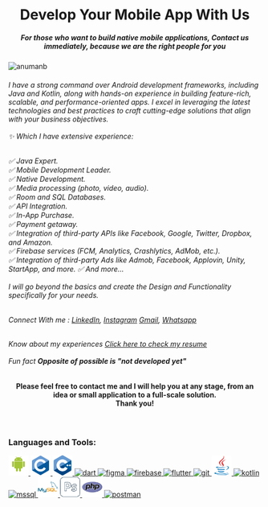 <h1 align="center">Develop Your Mobile App With Us</h1>
<h5 align="center">For those who want to build native mobile applications, 
Contact us immediately, because we are the right people for you</h5>

<p align="left"> <img src="https://komarev.com/ghpvc/?username=anumanb&label=Profile%20views&color=0e75b6&style=flat" alt="anumanb" /></p>
<h6 align="left">I have a strong command over Android development frameworks, including Java and Kotlin, along with hands-on experience in building feature-rich, scalable, and performance-oriented apps. I excel in leveraging the latest technologies and best practices to craft cutting-edge solutions that align with your business objectives. 
<br><br>
✨ Which I have extensive experience: <br><br>
	
✅ Java Expert.   <br>
✅ Mobile Development Leader.  <br>
✅ Native Development.  <br>
✅ Media processing (photo, video, audio).  <br>
✅ Room and SQL Databases.  <br>
✅ API Integration.  <br>
✅ In-App Purchase.  <br>
✅ Payment getaway.  <br>
✅ Integration of third-party APIs like Facebook, Google, Twitter, Dropbox, and Amazon.  <br>
✅ Firebase services (FCM, Analytics, Crashlytics, AdMob, etc.).  <br>
✅ Integration of third-party Ads like Admob, Facebook, Applovin, Unity, StartApp, and more. ✅ And more…
 <br><br>
I will go beyond the basics and create the Design and Functionality specifically for your needs.</h6>

<h6 align="left">Connect With me : 
	<a href="https://linkedin.com/in/officialbhatia">LinkedIn</a>,
	<a href="https://instagram.com/b.anuman">Instagram</a>
	<a href=mailto:bhatia.official@gmail.com>Gmail</a>, 
	<a href="https://wa.me/917357637977">Whatsapp</a>
	<br><br>
	
Know about my experiences [Click here to check my resume](https://drive.google.com/file/d/1VJzMB4vncCQ_hsez21IUoqxauo8Ct6zG/view?usp=sharing)
<br><br>
Fun fact **Opposite of possible is "not developed yet"**
</h6
<br>
<h4 align="center">Please feel free to contact me and I will help you at any stage, from an idea or small application to a full-scale solution. <br>Thank you! </h4>

<br>
<h3 align="left">Languages and Tools:</h3>
<p align="left"> <a href="https://developer.android.com" target="_blank" rel="noreferrer"> <img src="https://raw.githubusercontent.com/devicons/devicon/master/icons/android/android-original-wordmark.svg" alt="android" width="40" height="40"/> </a> <a href="https://www.cprogramming.com/" target="_blank" rel="noreferrer"> <img src="https://raw.githubusercontent.com/devicons/devicon/master/icons/c/c-original.svg" alt="c" width="40" height="40"/> </a> <a href="https://www.w3schools.com/cpp/" target="_blank" rel="noreferrer"> <img src="https://raw.githubusercontent.com/devicons/devicon/master/icons/cplusplus/cplusplus-original.svg" alt="cplusplus" width="40" height="40"/> </a> <a href="https://dart.dev" target="_blank" rel="noreferrer"> <img src="https://www.vectorlogo.zone/logos/dartlang/dartlang-icon.svg" alt="dart" width="40" height="40"/> </a> <a href="https://www.figma.com/" target="_blank" rel="noreferrer"> <img src="https://www.vectorlogo.zone/logos/figma/figma-icon.svg" alt="figma" width="40" height="40"/> </a> <a href="https://firebase.google.com/" target="_blank" rel="noreferrer"> <img src="https://www.vectorlogo.zone/logos/firebase/firebase-icon.svg" alt="firebase" width="40" height="40"/> </a> <a href="https://flutter.dev" target="_blank" rel="noreferrer"> <img src="https://www.vectorlogo.zone/logos/flutterio/flutterio-icon.svg" alt="flutter" width="40" height="40"/> </a> <a href="https://git-scm.com/" target="_blank" rel="noreferrer"> <img src="https://www.vectorlogo.zone/logos/git-scm/git-scm-icon.svg" alt="git" width="40" height="40"/> </a> <a href="https://www.java.com" target="_blank" rel="noreferrer"> <img src="https://raw.githubusercontent.com/devicons/devicon/master/icons/java/java-original.svg" alt="java" width="40" height="40"/> </a> <a href="https://kotlinlang.org" target="_blank" rel="noreferrer"> <img src="https://www.vectorlogo.zone/logos/kotlinlang/kotlinlang-icon.svg" alt="kotlin" width="40" height="40"/> </a> <a href="https://www.microsoft.com/en-us/sql-server" target="_blank" rel="noreferrer"> <img src="https://www.svgrepo.com/show/303229/microsoft-sql-server-logo.svg" alt="mssql" width="40" height="40"/> </a> <a href="https://www.mysql.com/" target="_blank" rel="noreferrer"> <img src="https://raw.githubusercontent.com/devicons/devicon/master/icons/mysql/mysql-original-wordmark.svg" alt="mysql" width="40" height="40"/> </a> <a href="https://www.photoshop.com/en" target="_blank" rel="noreferrer"> <img src="https://raw.githubusercontent.com/devicons/devicon/master/icons/photoshop/photoshop-line.svg" alt="photoshop" width="40" height="40"/> </a> <a href="https://www.php.net" target="_blank" rel="noreferrer"> <img src="https://raw.githubusercontent.com/devicons/devicon/master/icons/php/php-original.svg" alt="php" width="40" height="40"/> </a> <a href="https://postman.com" target="_blank" rel="noreferrer"> <img src="https://www.vectorlogo.zone/logos/getpostman/getpostman-icon.svg" alt="postman" width="40" height="40"/> </a> </p>
